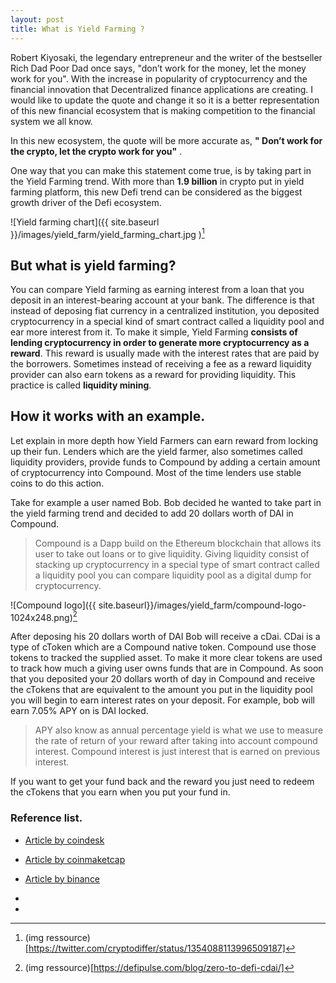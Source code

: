 ```yaml
---
layout: post
title: What is Yield Farming ?
---
```

Robert Kiyosaki, the legendary entrepreneur and the writer of the bestseller Rich Dad Poor Dad once says, "don’t work for the money, let the money work for you".
With the increase in popularity of cryptocurrency and the financial innovation that Decentralized finance applications are creating. I would like to update the quote and change it so it is a better representation of this new financial ecosystem that is making competition to the financial system we all know. 

In this new ecosystem, the quote will be more accurate as, __" Don’t work for the crypto, let the crypto work for you"__ .

One way that you can make this statement come true, is by taking part in the Yield Farming trend. With more than __1.9 billion__ in crypto put in yield farming platform, this new Defi trend can be considered as the biggest growth driver of the Defi ecosystem.


![Yield farming chart]({{ site.baseurl }}/images/yield_farm/yield_farming_chart.jpg )[^1]


## But what is yield farming?

You can compare Yield farming as earning interest from a loan that you deposit in an interest-bearing account at your bank. The difference is that instead of deposing fiat currency in a centralized institution, you deposited cryptocurrency in a special kind of smart contract called a liquidity pool and ear more interest from it.
To make it simple, Yield Farming __consists of lending cryptocurrency in order to generate more cryptocurrency as a reward__. This reward is usually made with the interest rates that are paid by the borrowers.
Sometimes instead of receiving a fee as a reward liquidity provider can also earn tokens as a reward for providing liquidity. This practice is called __liquidity mining__.



## How it works with an example.
Let explain in more depth how Yield Farmers can earn reward from locking up their fun.
Lenders which are the yield farmer, also sometimes called liquidity providers, provide funds to Compound by adding a certain amount of cryptocurrency into Compound. Most of the time lenders use stable coins to do this action. 

Take for example a user named Bob. Bob decided he wanted to take part in the yield farming trend and decided to add 20 dollars worth of DAI in Compound.

> Compound is a Dapp build on the Ethereum blockchain that allows its user to take out loans or to give liquidity. Giving liquidity consist of stacking up cryptocurrency in a special type of smart contract called a liquidity pool you can compare liquidity pool as a digital dump for cryptocurrency. 


![Compound logo]({{ site.baseurl}}/images/yield_farm/compound-logo-1024x248.png)[^2]


After deposing his 20 dollars worth of DAI Bob will receive a cDai. CDai is a type of cToken which are a Compound native token. Compound use those tokens to tracked the supplied asset. To make it more clear tokens are used to track how much a giving user owns funds that are in Compound.
As soon that you deposited your 20 dollars worth of day in Compound and receive the cTokens that are equivalent to the amount you put in the liquidity pool you will begin to earn interest rates on your deposit. For example, bob will earn 7.05% APY on is DAI locked. 

> APY also know as annual percentage yield is what we use to measure the rate of return of your reward after taking into account compound interest. Compound interest is just interest that is earned on previous interest.

If you want to get your fund back and the reward you just need to redeem the cTokens that you earn when you put your fund in.

### Reference list.
- [Article by coindesk](https://www.coindesk.com/defi-yield-farming-comp-token-explained)
- [Article by coinmaketcap](https://coinmarketcap.com/alexandria/article/what-is-yield-farming#:~:text=Yield%20farming%20is%20currently%20the,smart%20contract%2Dbased%20liquidity%20pool.)
- [Article by binance](https://academy.binance.com/en/articles/what-is-compound-finance-in-defi)

- [^1]: (img ressource)[https://twitter.com/cryptodiffer/status/1354088113996509187]
- [^2]: (img ressource)[https://defipulse.com/blog/zero-to-defi-cdai/]
